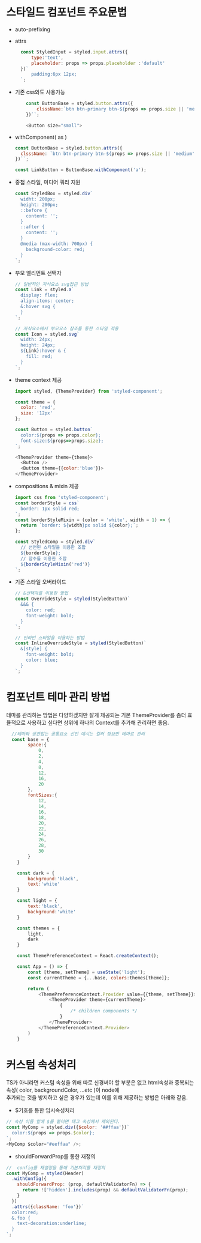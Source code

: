 # 스타일드 컴포넌트 주요문법

- auto-prefixing
- attrs
  ```javascript
    const StyledInput = styled.input.attrs({
        type:'text',
        placeholder: props => props.placeholder :'default'
    })`
        padding:6px 12px;
    `;
  ```
- 기존 css와도 사용가능

  ```javascript
      const ButtonBase = styled.button.attrs({
          clsssName:`btn btn-primary btn-${props => props.size || 'medium' }`
      })``;

      <Button size="small">
  ```

- withComponent( as )

  ```javascript
  const ButtonBase = styled.button.attrs({
    clsssName: `btn btn-primary btn-${props => props.size || 'medium'}`
  })``;

  const LinkButton = ButtonBase.withComponent('a');
  ```

- 중첩 스타일, 미디어 쿼리 지원

  ```javascript
  const StyledBox = styled.div`
    widht: 200px;
    height: 200px;
    ::before {
      content: '';
    }
    ::after {
      content: '';
    }
    @media (max-width: 700px) {
      background-color: red;
    }
  `;
  ```

- 부모 엘리먼트 선택자

  ```javascript
  // 일반적인 자식요소 svg접근 방법
  const Link = styled.a`
    display: flex;
    align-items: center;
    &:hover svg {
    }
  `;

  // 자식요소에서 부모요소 참조를 통한 스타일 적용
  const Icon = styled.svg`
    width: 24px;
    height: 24px;
    ${Link}:hover & {
      fill: red;
    }
  `;
  ```

- theme context 제공

  ```javascript
  import styled, {ThemeProvider} from 'styled-component';

  const theme = {
    color: 'red',
    size: '12px'
  };

  const Button = styled.button`
    color:${props => props.color};
    font-size:${props=>props.size};
  `;

  <ThemeProvider theme={theme}>
    <Button />
    <Button theme={{color:'blue'}}>
  </ThemeProvider>
  ```

- compositions & mixin 제공

  ```javascript
  import css from 'styled-component';
  const borderStyle = css`
    border: 1px solid red;
  `;
  const borderStyleMixin = (color = 'white', width = 1) => {
    return `border: ${width}px solid ${color};`;
  };

  const StyledComp = styled.div`
    // 선언된 스타일을 이용한 조합
    ${borderStyle};
    // 함수를 이용한 조합
    ${borderStyleMixin('red')}
  `;
  ```

- 기존 스타일 오버라이드

  ```javascript
  // &선택자를 이용한 방법
  const OverrideStyle = styled(StyledButton)`
    &&& {
      color: red;
      font-weight: bold;
    }
  `;

  // 인라인 스타일을 이용하는 방법
  const InlineOverrideStyle = styled(StyledButton)`
    &[style] {
      font-weight: bold;
      color: blue;
    }
  `;
  ```

# 컴포넌트 테마 관리 방법

테마를 관리하는 방법은 다양하겠지만 잘게 제공되는 기본 ThemeProvider를 좀더 효율적으로 사용하고 싶다면 상위에 하나의 Context를 추가해 관리하면 좋음.

```javascript
  //테마와 상관없는 공통요소 선언 예시는 컬러 정보만 테마로 관리
  const base = {
        space:{
            0,
            2,
            4,
            8,
            12,
            16,
            20
        },
        fontSizes:{
            12,
            14,
            16,
            18,
            20,
            22,
            24,
            26,
            28,
            30
        }
    }

    const dark = {
        background:'black',
        text:'white'
    }

    const light = {
        text:'black',
        background:'white'
    }

    const themes = {
        light,
        dark
    }

    const ThemePreferenceContext = React.createContext();

    const App = () => {
        const [theme, setTheme] = useState('light');
        const currentTheme = {...base, colors:themes[theme]};

        return (
            <ThemePreferenceContext.Provider value={{theme, setTheme}}>
                <ThemeProvider theme={currentTheme}>
                    {
                        /* children components */
                    }
                </ThemeProvider>
            </ThemePreferenceContext.Provider>
        )
    }
```

# 커스텀 속성처리

TS가 아니라면 커스텀 속성을 위해 따로 신경써야 할 부분은 없고 html속성과 중복되는 속성( color, backgroundColor, ...etc )이 node에  
추가되는 것을 방지하고 싶은 경우가 있는데 이를 위해 제공하는 방법은 아래와 같음.

- $기호를 통한 임시속성처리

```javascript
// 속성 이름 앞에 $를 붙이면 태그 속성에서 제외된다.
const MyComp = styled.div({$color: '##ffaa'})`
  color:${props => props.$color};
`;
<MyComp $color="#eeffaa" />;
```

- shouldForwardProp를 통한 재정의

```javascript
//  config를 재설정을 통해 기본처리를 재정의
const MyComp = styled(Header)
  .withConfig({
    shouldForwardProp: (prop, defaultValidatorFn) => {
      return !['hidden'].includes(prop) && defaultValidatorFn(prop);
    }
  })
  .attrs({className: 'foo'})`
  color:red;
  &.foo {
    text-decoration:underline;
  }
`;
```
